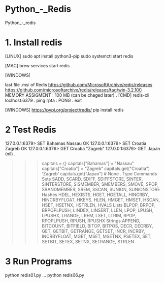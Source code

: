 # Python_-_Redis
Python_-_redis

# 1. Install redis 

[LINUX]
sudo apt install python3-pip
sudo systemctl start redis

[MAC]
brew services start redis

[WINDOWS]

last file .msi of Redis
https://github.com/MicrosoftArchive/redis/releases
https://github.com/microsoftarchive/redis/releases/tag/win-3.2.100
MEMORY ASSIGMENT : 100 MB (can be chaged later)
.
[CMD]
redis-cli
loclhost:6379
.
ping
rpta : PONG
.
exit

[WINDOWS]
https://pypi.org/project/redis/
pip install redis
 
# 2 Test Redis
127.0.0.1:6379> SET Bahamas Nassau
OK
127.0.0.1:6379> SET Croatia Zagreb
OK
127.0.0.1:6379> GET Croatia
"Zagreb"
127.0.0.1:6379> GET Japan
(nil)
.
>>> capitals = {}
>>> capitals["Bahamas"] = "Nassau"
>>> capitals["Croatia"] = "Zagreb"
>>> capitals.get("Croatia")
'Zagreb'
>>> capitals.get("Japan")  # None
.
Type	Commands
Sets	SADD, SCARD, SDIFF, SDIFFSTORE, SINTER, SINTERSTORE, SISMEMBER, SMEMBERS, SMOVE, SPOP, SRANDMEMBER, SREM, SSCAN, SUNION, SUNIONSTORE
Hashes	HDEL, HEXISTS, HGET, HGETALL, HINCRBY, HINCRBYFLOAT, HKEYS, HLEN, HMGET, HMSET, HSCAN, HSET, HSETNX, HSTRLEN, HVALS
Lists	BLPOP, BRPOP, BRPOPLPUSH, LINDEX, LINSERT, LLEN, LPOP, LPUSH, LPUSHX, LRANGE, LREM, LSET, LTRIM, RPOP, RPOPLPUSH, RPUSH, RPUSHX
Strings	APPEND, BITCOUNT, BITFIELD, BITOP, BITPOS, DECR, DECRBY, GET, GETBIT, GETRANGE, GETSET, INCR, INCRBY, INCRBYFLOAT, MGET, MSET, MSETNX, PSETEX, SET, SETBIT, SETEX, SETNX, SETRANGE, STRLEN

# 3 Run Programs
python redis01.py
...
python redis06.py
